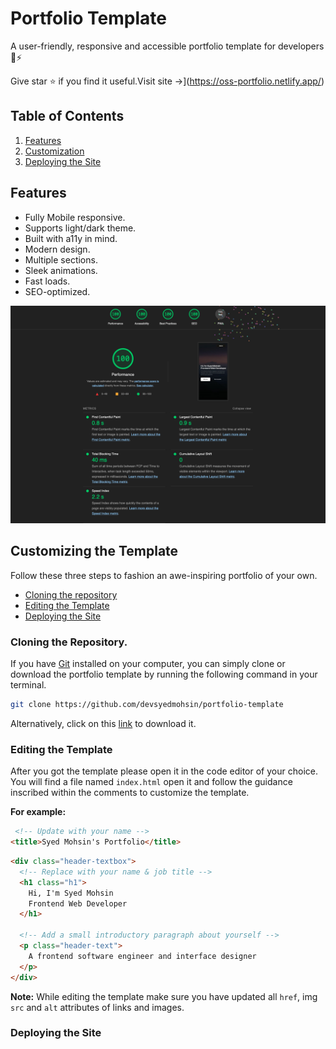 # Portfolio Template

A user-friendly, responsive and accessible portfolio template for developers 🚀⚡

Give star ⭐ if you find it useful.Visit site &rarr;](https://oss-portfolio.netlify.app/)


## Table of Contents

1. [Features](#key-features)
1. [Customization](#customizing-the-template)
1. [Deploying the Site](#deploying-the-site)

## Features

-  Fully Mobile responsive.
-  Supports light/dark theme.
-  Built with a11y in mind.
-  Modern design.
-  Multiple sections.
-  Sleek animations.
-  Fast loads.
-  SEO-optimized.

<img src="assets/images/lighthouse.png" alt="lighthouse report with 100% scores">

## Customizing the Template

Follow these three steps to fashion an awe-inspiring portfolio of your own. 

- [Cloning the repository](#cloning-the-repository)
- [Editing the Template](#editing-the-template)
- [Deploying the Site](#deploying-the-site)


### Cloning the Repository.

If you have [Git](https://git-scm.com/) installed on your computer, you can simply clone or download the portfolio template by running the following command in your terminal.

```bash
git clone https://github.com/devsyedmohsin/portfolio-template
```
 Alternatively, click on this [link]() to download it. 

### Editing the Template 

After you got the template please open it in the code editor of your choice.
You will find a file named `index.html` open it and follow the guidance inscribed within the comments to customize the template.

**For example:**

```html
 <!-- Update with your name -->
<title>Syed Mohsin's Portfolio</title>
```

```html
<div class="header-textbox">
  <!-- Replace with your name & job title -->
  <h1 class="h1">
    Hi, I'm Syed Mohsin
    Frontend Web Developer
  </h1>

  <!-- Add a small introductory paragraph about yourself -->
  <p class="header-text">
    A frontend software engineer and interface designer
  </p>
</div>
```
**Note:** While editing the template make sure you have updated all `href`, img `src` and `alt` attributes of links and images. 

### Deploying the Site
